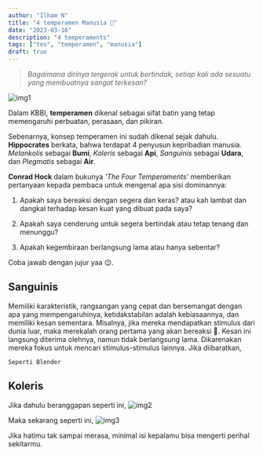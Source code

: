 ```yaml
---
author: "Ilham N"
title: "4 temperamen Manusia 🚶"
date: "2023-03-16"
description: "4 temperaments"
tags: ["tes", "temperamen", "manusia"]
draft: true
---
```


> _Bagaimana dirinya tergerak untuk bertindak, setiap kali ada sesuatu yang membuatnya sangat terkesan?_

![img1](/posts/4/1-temp.jpg "4 temperaments")

Dalam KBBI, **temperamen** dikenal sebagai sifat batin yang tetap memengaruhi perbuatan, perasaan, dan pikiran.

Sebenarnya, konsep temperamen ini sudah dikenal sejak dahulu. **Hippocrates** berkata, bahwa terdapat 4 penyusun kepribadian manusia. _Melankolis_ sebagai **Bumi**, _Koleris_ sebagai **Api**, _Sanguinis_ sebagai **Udara**, dan _Plegmatis_ sebagai **Air**.

**Conrad Hock** dalam bukunya _'The Four Temperaments'_ memberikan pertanyaan kepada pembaca untuk mengenal apa sisi dominannya:

1. Apakah saya bereaksi dengan segera dan keras? atau kah lambat dan dangkal terhadap kesan kuat yang dibuat pada saya?

2. Apakah saya cenderung untuk segera bertindak atau tetap tenang dan menunggu?

3. Apakah kegembiraan berlangsung lama atau hanya sebentar?

Coba jawab dengan jujur yaa 😉.

## Sanguinis

Memiliki karakteristik, rangsangan yang cepat dan bersemangat dengan apa yang mempengaruhinya, ketidakstabilan adalah kebiasaannya, dan memiliki kesan sementara. Misalnya, jika mereka mendapatkan stimulus dari dunia luar, maka merekalah orang pertama yang akan bereaksi 👻. Kesan ini langsung diterima olehnya, namun tidak berlangsung lama. Dikarenakan mereka fokus untuk mencari stimulus-stimulus lainnya. Jika diibaratkan,

`Seperti Blender`

## Koleris

Jika dahulu beranggapan seperti ini,
![img2](/posts/4/2-line.png "Before")

Maka sekarang seperti ini,
![img3](/posts/4/3-line.png "After")

Jika hatimu tak sampai merasa, minimal isi kepalamu bisa mengerti perihal sekitarmu.
